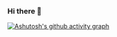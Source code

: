 ### Hi there 👋

[![Ashutosh's github activity graph](https://activity-graph.herokuapp.com/graph?username=jobairshakib&theme=github)](https://github.com/ashutosh00710/github-readme-activity-graph)
<br /><br />

<!--
**jobairshakib/jobairshakib** is a ✨ _special_ ✨ repository because its `README.md` (this file) appears on your GitHub profile.

Here are some ideas to get you started:

- 🔭 I’m currently working on ...
- 🌱 I’m currently learning ...
- 👯 I’m looking to collaborate on ...
- 🤔 I’m looking for help with ...
- 💬 Ask me about ...
- 📫 How to reach me: ...
- 😄 Pronouns: ...
- ⚡ Fun fact: ...
-->
